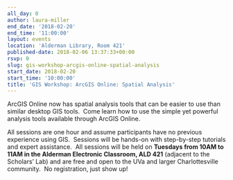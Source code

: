```yaml
---
all_day: 0
author: laura-miller
end_date: '2018-02-20'
end_time: '11:00:00'
layout: events
location: 'Alderman Library, Room 421'
published-date: 2018-02-06 13:37:33+00:00
rsvp: 0
slug: gis-workshop-arcgis-online-spatial-analysis
start_date: 2018-02-20
start_time: '10:00:00'
title: 'GIS Workshop: ArcGIS Online: Spatial Analysis'
---
```


ArcGIS Online now has spatial analysis tools that can be easier to use than similar desktop GIS tools.  Come learn how to use the simple yet powerful analysis tools available through ArcGIS Online.

All sessions are one hour and assume participants have no previous experience using GIS.  Sessions will be hands-on with step-by-step tutorials and expert assistance.  All sessions will be held on **Tuesdays from 10AM to 11AM in the Alderman Electronic Classroom, ALD 421** (adjacent to the Scholars’ Lab) and are free and open to the UVa and larger Charlottesville community.  No registration, just show up!
